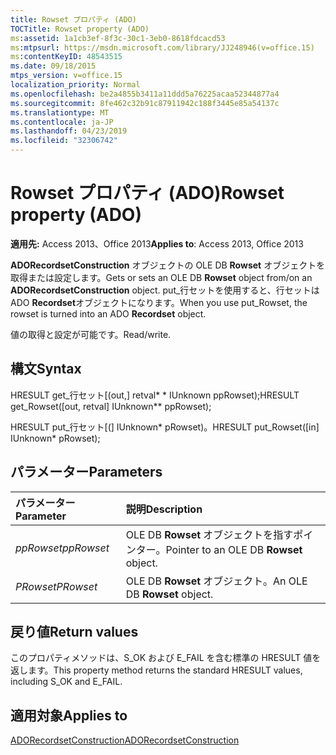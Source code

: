 ```yaml
---
title: Rowset プロパティ (ADO)
TOCTitle: Rowset property (ADO)
ms:assetid: 1a1cb3ef-8f3c-30c1-3eb0-8618fdcacd53
ms:mtpsurl: https://msdn.microsoft.com/library/JJ248946(v=office.15)
ms:contentKeyID: 48543515
ms.date: 09/18/2015
mtps_version: v=office.15
localization_priority: Normal
ms.openlocfilehash: be2a4855b3411a11ddd5a76225acaa52344877a4
ms.sourcegitcommit: 8fe462c32b91c87911942c188f3445e85a54137c
ms.translationtype: MT
ms.contentlocale: ja-JP
ms.lasthandoff: 04/23/2019
ms.locfileid: "32306742"
---
```

# <a name="rowset-property-ado"></a><span data-ttu-id="bb051-102">Rowset プロパティ (ADO)</span><span class="sxs-lookup"><span data-stu-id="bb051-102">Rowset property (ADO)</span></span>

<span data-ttu-id="bb051-103">**適用先:** Access 2013、Office 2013</span><span class="sxs-lookup"><span data-stu-id="bb051-103">**Applies to**: Access 2013, Office 2013</span></span>

<span data-ttu-id="bb051-104">**ADORecordsetConstruction** オブジェクトの OLE DB **Rowset** オブジェクトを取得または設定します。</span><span class="sxs-lookup"><span data-stu-id="bb051-104">Gets or sets an OLE DB **Rowset** object from/on an **ADORecordsetConstruction** object.</span></span> <span data-ttu-id="bb051-105">put\_行セットを使用すると、行セットは ADO **Recordset**オブジェクトになります。</span><span class="sxs-lookup"><span data-stu-id="bb051-105">When you use put\_Rowset, the rowset is turned into an ADO **Recordset** object.</span></span>

<span data-ttu-id="bb051-106">値の取得と設定が可能です。</span><span class="sxs-lookup"><span data-stu-id="bb051-106">Read/write.</span></span>

## <a name="syntax"></a><span data-ttu-id="bb051-107">構文</span><span class="sxs-lookup"><span data-stu-id="bb051-107">Syntax</span></span>

<span data-ttu-id="bb051-108">HRESULT get\_行セット\[(out,\] retval\* \* IUnknown ppRowset);</span><span class="sxs-lookup"><span data-stu-id="bb051-108">HRESULT get\_Rowset(\[out, retval\] IUnknown\*\* ppRowset);</span></span>

<span data-ttu-id="bb051-109">HRESULT put\_行セット\[(\] IUnknown\* pRowset)。</span><span class="sxs-lookup"><span data-stu-id="bb051-109">HRESULT put\_Rowset(\[in\] IUnknown\* pRowset);</span></span>

## <a name="parameters"></a><span data-ttu-id="bb051-110">パラメーター</span><span class="sxs-lookup"><span data-stu-id="bb051-110">Parameters</span></span>

|<span data-ttu-id="bb051-111">パラメーター</span><span class="sxs-lookup"><span data-stu-id="bb051-111">Parameter</span></span>|<span data-ttu-id="bb051-112">説明</span><span class="sxs-lookup"><span data-stu-id="bb051-112">Description</span></span>|
|:--------|:----------|
|<span data-ttu-id="bb051-113">*ppRowset*</span><span class="sxs-lookup"><span data-stu-id="bb051-113">*ppRowset*</span></span> |<span data-ttu-id="bb051-114">OLE DB **Rowset** オブジェクトを指すポインター。</span><span class="sxs-lookup"><span data-stu-id="bb051-114">Pointer to an OLE DB **Rowset** object.</span></span>|
|<span data-ttu-id="bb051-115">*PRowset*</span><span class="sxs-lookup"><span data-stu-id="bb051-115">*PRowset*</span></span> |<span data-ttu-id="bb051-116">OLE DB **Rowset** オブジェクト。</span><span class="sxs-lookup"><span data-stu-id="bb051-116">An OLE DB **Rowset** object.</span></span>|

## <a name="return-values"></a><span data-ttu-id="bb051-117">戻り値</span><span class="sxs-lookup"><span data-stu-id="bb051-117">Return values</span></span>

<span data-ttu-id="bb051-118">このプロパティメソッドは、S\_OK および E\_FAIL を含む標準の HRESULT 値を返します。</span><span class="sxs-lookup"><span data-stu-id="bb051-118">This property method returns the standard HRESULT values, including S\_OK and E\_FAIL.</span></span>

## <a name="applies-to"></a><span data-ttu-id="bb051-119">適用対象</span><span class="sxs-lookup"><span data-stu-id="bb051-119">Applies to</span></span>

[<span data-ttu-id="bb051-120">ADORecordsetConstruction</span><span class="sxs-lookup"><span data-stu-id="bb051-120">ADORecordsetConstruction</span></span>](adorecordsetconstruction-interface-ado.md)

